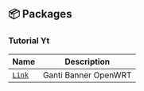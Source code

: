 
## 📦 Packages

### Tutorial Yt

| Name | Description |
| --- | --- |
| [`Link`](https://www.youtube.com/watch?v=Rlnj-SCEeDI) | Ganti Banner OpenWRT |

